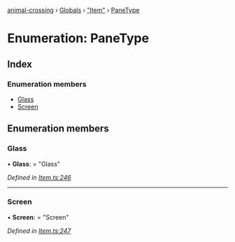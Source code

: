 [animal-crossing](../README.md) › [Globals](../globals.md) › ["Item"](../modules/_item_.md) › [PaneType](_item_.panetype.md)

# Enumeration: PaneType

## Index

### Enumeration members

* [Glass](_item_.panetype.md#glass)
* [Screen](_item_.panetype.md#screen)

## Enumeration members

###  Glass

• **Glass**: = "Glass"

*Defined in [Item.ts:246](https://github.com/Norviah/animal-crossing/blob/26c21f5/module/types/Item.ts#L246)*

___

###  Screen

• **Screen**: = "Screen"

*Defined in [Item.ts:247](https://github.com/Norviah/animal-crossing/blob/26c21f5/module/types/Item.ts#L247)*
